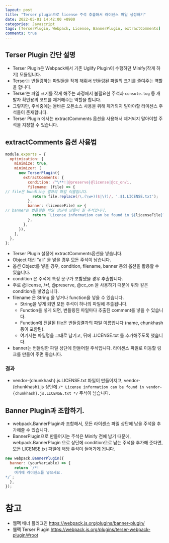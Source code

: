 ```yaml
---
layout: post
title: "Terser plugin으로 license 주석 추출해서 라이센스 파일 생성하기"
date: 2022-05-01 14:42:00 +0900
categories: Javascript
tags: [TerserPlugin, Webpack, License, BannerPlugin, extractComments]
comments: true
---
```


## Terser Plugin 간단 설명
- Terser Plugin은 Webpack에서 기존 Uglify Plugin이 수행하던 Minify(작게 하기) 모듈입니다.
- Terser는 번들링하는 파일들을 작게 해줘서 번들링된 파일의 크기를 줄여주는 역할을 합니다.
- Terser는 파일 크기를 작게 해주는 과정에서 불필요한 주석과 `console.log` 등 개발자 확인용의 코드를 제거해주는 역할을 합니다.
- 그렇지만, 주석중에는 올바른 오픈소스 사용을 위해 제거되지 말아야할 라이센스 주석들이 존재합니다.
- Terser Plugin 에서는 extractComments 옵션을 사용해서 제거되지 말아야할 주석을 지정할 수 있습니다.

## extractComments 옵션 사용법
```javascript
module.exports = {
  optimization: {
    minimize: true,
    minimizer: [
      new TerserPlugin({
        extractComments: {
          condition: /^\**!|@preserve|@license|@cc_on/i,
          filename: (file) => {
// file은 bundling 결과의 파일 이름입니다.
			return file.replace(/\.(\w+)($|\?)/, '.$1.LICENSE.txt');
          },
          banner: (licenseFile) => {
// banner는 번들링한 파일 상단에 만들어 질 주석입니다.
            return `License information can be found in ${licenseFile}`;
          },
        },
      }),
    ],
  },
};
```
- Terser Plugin 설정에 extractComments옵션을 넣습니다.
- Object 대신 "all" 을 넣을 경우 모든 주석이 남습니다.
- 옵션 Object를 넣을 경우, condition, filename, banner 등의 옵션을 활용할 수 있습니다.
- condition 은 주석에 특정 문구가 포함됐을 경우 추출합니다.
- 주로 @license, /*!, @preserve, @cc_on 을 사용하기 때문에 위와 같은 condition을 넣었습니다.
- filename 은 String 을 넣거나 function을 넣을 수 있습니다.
  - String을 넣게 되면 모든 주석이 하나의 파일에 추출됩니다.
  - Function을 넣게 되면, 번들링된 파일마다 추출된 comment를 넣을 수 있습니다.
  - Function에 전달된 file은 번들링결과의 파일 이름입니다 (name, chunkhash등이 포함된).
  - 여기서는 파일명을 그대로 남기고, 뒤에 .LICENSE.txt 를 추가해주도록 했습니다.
- banner는 번들링한 파일 상단에 만들어질 주석입니다. 라이센스 파일로 이동할 링크를 만들어 주면 좋습니다.

### 결과
- vendor-{chunkhash}.js.LICENSE.txt 파일이 만들어지고, vendor-{chunkhash}.js 상단에 `/* License information can be found in vendor-{chunkhash}.js.LICENSE.txt */` 주석이 남습니다.

## Banner Plugin과 조합하기.
- webpack.BannerPlugin과 조합해서, 모든 라이센스 파일 상단에 남을 주석을 추가해줄 수 있습니다.
- BannerPlugin으로 만들어지는 주석은 Minify 전에 남기 때문에, webpack.BannerPlugin 으로 상단에 condition으로 남는 주석을 추가해 준다면, 모든 LICENSE.txt 파일에 해당 주석이 들어가게 됩니다.

```javascript
new webpack.BannerPlugin({
  banner: (yourVariable) => {
    return `/*!
	여기에 라이센스를 넣으세요.
*/`;
  },
});
```

# 참고
- 웹팩 배너 플러그인 https://webpack.js.org/plugins/banner-plugin/
- 웹팩 Terser Plugin https://webpack.js.org/plugins/terser-webpack-plugin/#root
